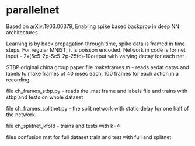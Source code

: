 # parallelnet
Based on arXiv:1903.06379, Enabling spike based backprop in deep NN architectures.

Learning is by back propagation through time, spike data is framed in time steps. For regular MNIST, it is poisson encoded.
Network in  code is for net input - 2x(5c5-2p-5c5-2p-25fc)-10output
with varying decay for each net


STBP original china group paper
file makeframes.m - reads aedat datas and labels to make frames of 40
msec each, 100 frames for each action in a recording

file ch_frames_stbp.py - reads the .mat frame and labels file and
trains with stbp and tests on whole dataset

file ch_frames_splitnet.py - the split network with static delay for
one half of the network.

file ch_splitnet_kfold - trains and tests with k=4

files confusion mat for full dataset train and test with full and
splitnet
